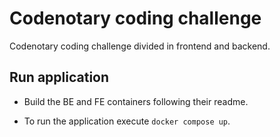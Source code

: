 # Codenotary coding challenge

Codenotary coding challenge divided in frontend and backend.

## Run application

* Build the BE and FE containers following their readme.

* To run the application execute `docker compose up`.